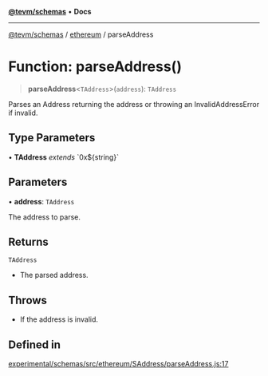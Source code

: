[**@tevm/schemas**](../../README.md) • **Docs**

***

[@tevm/schemas](../../modules.md) / [ethereum](../README.md) / parseAddress

# Function: parseAddress()

> **parseAddress**\<`TAddress`\>(`address`): `TAddress`

Parses an Address returning the address or throwing an InvalidAddressError if invalid.

## Type Parameters

• **TAddress** *extends* \`0x$\{string\}\`

## Parameters

• **address**: `TAddress`

The address to parse.

## Returns

`TAddress`

- The parsed address.

## Throws

- If the address is invalid.

## Defined in

[experimental/schemas/src/ethereum/SAddress/parseAddress.js:17](https://github.com/evmts/tevm-monorepo/blob/main/experimental/schemas/src/ethereum/SAddress/parseAddress.js#L17)
